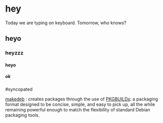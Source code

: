 
# hey

Today we are typing on keyboard. Tomorrow, who knows? 

## heyo

### heyzzz

#### heyo


##### ok



#syncopated 

[makedeb](https://docs.makedeb.org/using-the-mpr/installing-packages/) : creates packages through the use of [PKGBUILDs](https://docs.makedeb.org/makedeb/pkgbuild-syntax): a packaging format designed to be concise, simple, and easy to pick up, all the while remaining powerful enough to match the flexibility of standard Debian packaging tools.





